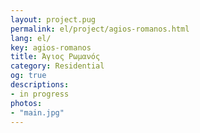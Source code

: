 ```yaml
---
layout: project.pug
permalink: el/project/agios-romanos.html
lang: el/
key: agios-romanos
title: Άγιος Ρωμανός
category: Residential
og: true
descriptions:
- in progress
photos:
- "main.jpg"
---
```

